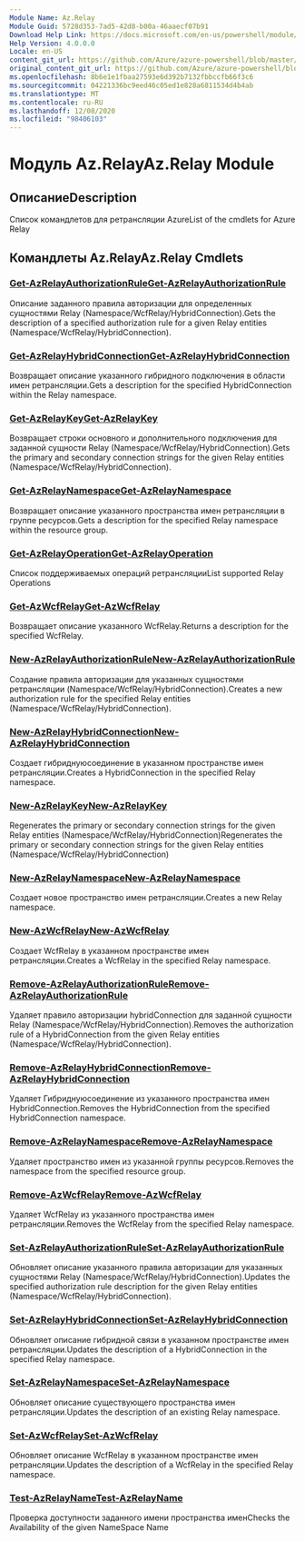 ```yaml
---
Module Name: Az.Relay
Module Guid: 5728d353-7ad5-42d8-b00a-46aaecf07b91
Download Help Link: https://docs.microsoft.com/en-us/powershell/module/az.relay
Help Version: 4.0.0.0
Locale: en-US
content_git_url: https://github.com/Azure/azure-powershell/blob/master/src/Relay/Relay/help/Az.Relay.md
original_content_git_url: https://github.com/Azure/azure-powershell/blob/master/src/Relay/Relay/help/Az.Relay.md
ms.openlocfilehash: 8b6e1e1fbaa27593e6d392b7132fbbccfb66f3c6
ms.sourcegitcommit: 04221336bc9eed46c05ed1e828a6811534d4b4ab
ms.translationtype: MT
ms.contentlocale: ru-RU
ms.lasthandoff: 12/08/2020
ms.locfileid: "98406103"
---
```

# <span data-ttu-id="b44fa-101">Модуль Az.Relay</span><span class="sxs-lookup"><span data-stu-id="b44fa-101">Az.Relay Module</span></span>
## <span data-ttu-id="b44fa-102">Описание</span><span class="sxs-lookup"><span data-stu-id="b44fa-102">Description</span></span>
<span data-ttu-id="b44fa-103">Список командлетов для ретрансляции Azure</span><span class="sxs-lookup"><span data-stu-id="b44fa-103">List of the cmdlets for Azure Relay</span></span>

## <span data-ttu-id="b44fa-104">Командлеты Az.Relay</span><span class="sxs-lookup"><span data-stu-id="b44fa-104">Az.Relay Cmdlets</span></span>
### [<span data-ttu-id="b44fa-105">Get-AzRelayAuthorizationRule</span><span class="sxs-lookup"><span data-stu-id="b44fa-105">Get-AzRelayAuthorizationRule</span></span>](Get-AzRelayAuthorizationRule.md)
<span data-ttu-id="b44fa-106">Описание заданного правила авторизации для определенных сущностями Relay (Namespace/WcfRelay/HybridConnection).</span><span class="sxs-lookup"><span data-stu-id="b44fa-106">Gets the description of a specified authorization rule for a given Relay entities (Namespace/WcfRelay/HybridConnection).</span></span>

### [<span data-ttu-id="b44fa-107">Get-AzRelayHybridConnection</span><span class="sxs-lookup"><span data-stu-id="b44fa-107">Get-AzRelayHybridConnection</span></span>](Get-AzRelayHybridConnection.md)
<span data-ttu-id="b44fa-108">Возвращает описание указанного гибридного подключения в области имен ретрансляции.</span><span class="sxs-lookup"><span data-stu-id="b44fa-108">Gets a description for the specified HybridConnection within the Relay namespace.</span></span>

### [<span data-ttu-id="b44fa-109">Get-AzRelayKey</span><span class="sxs-lookup"><span data-stu-id="b44fa-109">Get-AzRelayKey</span></span>](Get-AzRelayKey.md)
<span data-ttu-id="b44fa-110">Возвращает строки основного и дополнительного подключения для заданной сущности Relay (Namespace/WcfRelay/HybridConnection).</span><span class="sxs-lookup"><span data-stu-id="b44fa-110">Gets the primary and secondary connection strings for the given Relay entities (Namespace/WcfRelay/HybridConnection).</span></span>

### [<span data-ttu-id="b44fa-111">Get-AzRelayNamespace</span><span class="sxs-lookup"><span data-stu-id="b44fa-111">Get-AzRelayNamespace</span></span>](Get-AzRelayNamespace.md)
<span data-ttu-id="b44fa-112">Возвращает описание указанного пространства имен ретрансляции в группе ресурсов.</span><span class="sxs-lookup"><span data-stu-id="b44fa-112">Gets a description for the specified Relay namespace within the resource group.</span></span>

### [<span data-ttu-id="b44fa-113">Get-AzRelayOperation</span><span class="sxs-lookup"><span data-stu-id="b44fa-113">Get-AzRelayOperation</span></span>](Get-AzRelayOperation.md)
<span data-ttu-id="b44fa-114">Список поддерживаемых операций ретрансляции</span><span class="sxs-lookup"><span data-stu-id="b44fa-114">List supported Relay Operations</span></span>

### [<span data-ttu-id="b44fa-115">Get-AzWcfRelay</span><span class="sxs-lookup"><span data-stu-id="b44fa-115">Get-AzWcfRelay</span></span>](Get-AzWcfRelay.md)
<span data-ttu-id="b44fa-116">Возвращает описание указанного WcfRelay.</span><span class="sxs-lookup"><span data-stu-id="b44fa-116">Returns a description for the specified WcfRelay.</span></span>

### [<span data-ttu-id="b44fa-117">New-AzRelayAuthorizationRule</span><span class="sxs-lookup"><span data-stu-id="b44fa-117">New-AzRelayAuthorizationRule</span></span>](New-AzRelayAuthorizationRule.md)
<span data-ttu-id="b44fa-118">Создание правила авторизации для указанных сущностями ретрансляции (Namespace/WcfRelay/HybridConnection).</span><span class="sxs-lookup"><span data-stu-id="b44fa-118">Creates a new authorization rule for the specified Relay entities (Namespace/WcfRelay/HybridConnection).</span></span>

### [<span data-ttu-id="b44fa-119">New-AzRelayHybridConnection</span><span class="sxs-lookup"><span data-stu-id="b44fa-119">New-AzRelayHybridConnection</span></span>](New-AzRelayHybridConnection.md)
<span data-ttu-id="b44fa-120">Создает гибриднуюсоединение в указанном пространстве имен ретрансляции.</span><span class="sxs-lookup"><span data-stu-id="b44fa-120">Creates a HybridConnection in the specified Relay namespace.</span></span>

### [<span data-ttu-id="b44fa-121">New-AzRelayKey</span><span class="sxs-lookup"><span data-stu-id="b44fa-121">New-AzRelayKey</span></span>](New-AzRelayKey.md)
<span data-ttu-id="b44fa-122">Regenerates the primary or secondary connection strings for the given Relay entities (Namespace/WcfRelay/HybridConnection)</span><span class="sxs-lookup"><span data-stu-id="b44fa-122">Regenerates the primary or secondary connection strings for the given Relay entities (Namespace/WcfRelay/HybridConnection)</span></span>

### [<span data-ttu-id="b44fa-123">New-AzRelayNamespace</span><span class="sxs-lookup"><span data-stu-id="b44fa-123">New-AzRelayNamespace</span></span>](New-AzRelayNamespace.md)
<span data-ttu-id="b44fa-124">Создает новое пространство имен ретрансляции.</span><span class="sxs-lookup"><span data-stu-id="b44fa-124">Creates a new Relay namespace.</span></span>

### [<span data-ttu-id="b44fa-125">New-AzWcfRelay</span><span class="sxs-lookup"><span data-stu-id="b44fa-125">New-AzWcfRelay</span></span>](New-AzWcfRelay.md)
<span data-ttu-id="b44fa-126">Создает WcfRelay в указанном пространстве имен ретрансляции.</span><span class="sxs-lookup"><span data-stu-id="b44fa-126">Creates a WcfRelay in the specified Relay namespace.</span></span>

### [<span data-ttu-id="b44fa-127">Remove-AzRelayAuthorizationRule</span><span class="sxs-lookup"><span data-stu-id="b44fa-127">Remove-AzRelayAuthorizationRule</span></span>](Remove-AzRelayAuthorizationRule.md)
<span data-ttu-id="b44fa-128">Удаляет правило авторизации hybridConnection для заданной сущности Relay (Namespace/WcfRelay/HybridConnection).</span><span class="sxs-lookup"><span data-stu-id="b44fa-128">Removes the authorization rule of a HybridConnection from the given Relay entities (Namespace/WcfRelay/HybridConnection).</span></span>

### [<span data-ttu-id="b44fa-129">Remove-AzRelayHybridConnection</span><span class="sxs-lookup"><span data-stu-id="b44fa-129">Remove-AzRelayHybridConnection</span></span>](Remove-AzRelayHybridConnection.md)
<span data-ttu-id="b44fa-130">Удаляет Гибриднуюсоединение из указанного пространства имен HybridConnection.</span><span class="sxs-lookup"><span data-stu-id="b44fa-130">Removes the HybridConnection from the specified HybridConnection namespace.</span></span>

### [<span data-ttu-id="b44fa-131">Remove-AzRelayNamespace</span><span class="sxs-lookup"><span data-stu-id="b44fa-131">Remove-AzRelayNamespace</span></span>](Remove-AzRelayNamespace.md)
<span data-ttu-id="b44fa-132">Удаляет пространство имен из указанной группы ресурсов.</span><span class="sxs-lookup"><span data-stu-id="b44fa-132">Removes the namespace from the specified resource group.</span></span> 

### [<span data-ttu-id="b44fa-133">Remove-AzWcfRelay</span><span class="sxs-lookup"><span data-stu-id="b44fa-133">Remove-AzWcfRelay</span></span>](Remove-AzWcfRelay.md)
<span data-ttu-id="b44fa-134">Удаляет WcfRelay из указанного пространства имен ретрансляции.</span><span class="sxs-lookup"><span data-stu-id="b44fa-134">Removes the WcfRelay from the specified Relay namespace.</span></span>

### [<span data-ttu-id="b44fa-135">Set-AzRelayAuthorizationRule</span><span class="sxs-lookup"><span data-stu-id="b44fa-135">Set-AzRelayAuthorizationRule</span></span>](Set-AzRelayAuthorizationRule.md)
<span data-ttu-id="b44fa-136">Обновляет описание указанного правила авторизации для указанных сущностями Relay (Namespace/WcfRelay/HybridConnection).</span><span class="sxs-lookup"><span data-stu-id="b44fa-136">Updates the specified authorization rule description for the given Relay entities (Namespace/WcfRelay/HybridConnection).</span></span>

### [<span data-ttu-id="b44fa-137">Set-AzRelayHybridConnection</span><span class="sxs-lookup"><span data-stu-id="b44fa-137">Set-AzRelayHybridConnection</span></span>](Set-AzRelayHybridConnection.md)
<span data-ttu-id="b44fa-138">Обновляет описание гибридной связи в указанном пространстве имен ретрансляции.</span><span class="sxs-lookup"><span data-stu-id="b44fa-138">Updates the description of a HybridConnection in the specified Relay namespace.</span></span>

### [<span data-ttu-id="b44fa-139">Set-AzRelayNamespace</span><span class="sxs-lookup"><span data-stu-id="b44fa-139">Set-AzRelayNamespace</span></span>](Set-AzRelayNamespace.md)
<span data-ttu-id="b44fa-140">Обновляет описание существующего пространства имен ретрансляции.</span><span class="sxs-lookup"><span data-stu-id="b44fa-140">Updates the description of an existing Relay namespace.</span></span>

### [<span data-ttu-id="b44fa-141">Set-AzWcfRelay</span><span class="sxs-lookup"><span data-stu-id="b44fa-141">Set-AzWcfRelay</span></span>](Set-AzWcfRelay.md)
<span data-ttu-id="b44fa-142">Обновляет описание WcfRelay в указанном пространстве имен ретрансляции.</span><span class="sxs-lookup"><span data-stu-id="b44fa-142">Updates the description of a WcfRelay in the specified Relay namespace.</span></span>

### [<span data-ttu-id="b44fa-143">Test-AzRelayName</span><span class="sxs-lookup"><span data-stu-id="b44fa-143">Test-AzRelayName</span></span>](Test-AzRelayName.md)
<span data-ttu-id="b44fa-144">Проверка доступности заданного имени пространства имен</span><span class="sxs-lookup"><span data-stu-id="b44fa-144">Checks the Availability of the given NameSpace Name</span></span>

